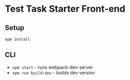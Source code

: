 # Test Task Starter Front-end

## Setup
`npm install`

## CLI

- `npm start` - runs webpack-dev-server
- `npm run build:dev` - builds dev version
